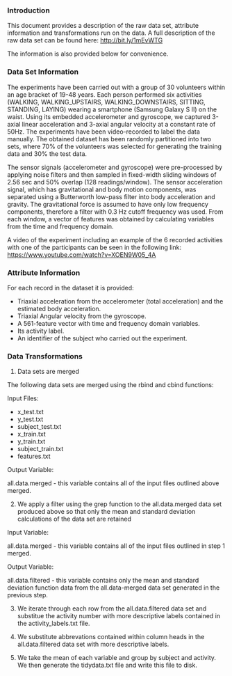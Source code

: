### Introduction

This document provides a description of the raw data set, attribute information and transformations run on the data.  A full description of the raw data set can be found here: http://bit.ly/1mEvWTG

The information is also provided below for convenience.

### Data Set Information
The experiments have been carried out with a group of 30 volunteers within an age bracket of 19-48 years. Each person performed six activities (WALKING, WALKING_UPSTAIRS, WALKING_DOWNSTAIRS, SITTING, STANDING, LAYING) wearing a smartphone (Samsung Galaxy S II) on the waist. Using its embedded accelerometer and gyroscope, we captured 3-axial linear acceleration and 3-axial angular velocity at a constant rate of 50Hz. The experiments have been video-recorded to label the data manually. The obtained dataset has been randomly partitioned into two sets, where 70% of the volunteers was selected for generating the training data and 30% the test data. 

The sensor signals (accelerometer and gyroscope) were pre-processed by applying noise filters and then sampled in fixed-width sliding windows of 2.56 sec and 50% overlap (128 readings/window). The sensor acceleration signal, which has gravitational and body motion components, was separated using a Butterworth low-pass filter into body acceleration and gravity. The gravitational force is assumed to have only low frequency components, therefore a filter with 0.3 Hz cutoff frequency was used. From each window, a vector of features was obtained by calculating variables from the time and frequency domain.

A video of the experiment including an example of the 6 recorded activities with one of the participants can be seen in the following link: https://www.youtube.com/watch?v=XOEN9W05_4A


### Attribute Information

For each record in the dataset it is provided: 
* Triaxial acceleration from the accelerometer (total acceleration) and the estimated body acceleration. 
* Triaxial Angular velocity from the gyroscope. 
* A 561-feature vector with time and frequency domain variables. 
* Its activity label. 
* An identifier of the subject who carried out the experiment.

### Data Transformations

1) Data sets are merged

The following data sets are merged using the rbind and cbind functions:

Input Files:

* x_test.txt
* y_test.txt
* subject_test.txt
* x_train.txt
* y_train.txt
* subject_train.txt
* features.txt

Output Variable:

all.data.merged - this variable contains all of the input files outlined above merged.

2) We apply a filter using the grep function to the all.data.merged data set produced above so that only the mean and standard deviation calculations of the data set are retained

Input Variable:

all.data.merged - this variable contains all of the input files outlined in step 1 merged.

Output Variable:

all.data.filtered - this variable contains only the mean and standard deviation function data from the all.data-merged data set generated in the previous step.


3) We iterate through each row from the all.data.filtered data set and substitue the activity number with more descriptive labels contained in the activity_labels.txt file.

4) We substitute abbrevations contained within column heads in the all.data.filtered data set with more descriptive labels.

5) We take the mean of each variable and group by subject and activity.  We then generate the tidydata.txt file and write this file to disk.


